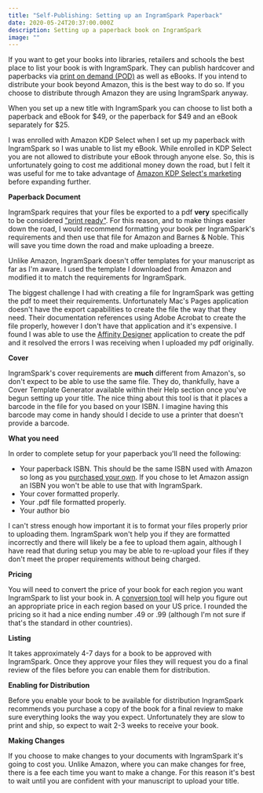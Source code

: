 ```yaml
---
title: "Self-Publishing: Setting up an IngramSpark Paperback"
date: 2020-05-24T20:37:00.000Z
description: Setting up a paperback book on IngramSpark
image: ""
---
```

If you want to get your books into libraries, retailers and schools the best place to list your book is with IngramSpark. They can publish hardcover and paperbacks via [print on demand (POD)](/post/self-publishing-print-on-demand-pod/) as well as eBooks. If you intend to distribute your book beyond Amazon, this is the best way to do so. If you choose to distribute through Amazon they are using IngramSpark anyway.

When you set up a new title with IngramSpark you can choose to list both a paperback and eBook for $49, or the paperback for $49 and an eBook separately for $25.

I was enrolled with Amazon KDP Select when I set up my paperback with IngramSpark so I was unable to list my eBook. While enrolled in KDP Select you are not allowed to distribute your eBook through anyone else. So, this is unfortunately going to cost me additional money down the road, but I felt it was useful for me to take advantage of [Amazon KDP Select's marketing](/post/marketing-amazon-free-book-promotion/) before expanding further.

**Paperback Document**

IngramSpark requires that your files be exported to a pdf **very** specifically to be considered ["print ready"](https://www.ingramspark.com/hubfs/downloads/file-creation-guide.pdf). For this reason, and to make things easier down the road, I would recommend formatting your book per IngramSpark's requirements and then use that file for Amazon and Barnes & Noble. This will save you time down the road and make uploading a breeze.

Unlike Amazon, IngramSpark doesn't offer templates for your manuscript as far as I'm aware. I used the template I downloaded from Amazon and modified it to match the requirements for IngramSpark.

The biggest challenge I had with creating a file for IngramSpark was getting the pdf to meet their requirements. Unfortunately Mac's Pages application doesn't have the export capabilities to create the file the way that they need. Their documentation references using Adobe Acrobat to create the file properly, however I don't have that application and it's expensive. I found I was able to use the [Affinity Designer](https://affinity.serif.com/en-us/designer/) application to create the pdf and it resolved the errors I was receiving when I uploaded my pdf originally.

**Cover**

IngramSpark's cover requirements are **much** different from Amazon's, so don't expect to be able to use the same file. They do, thankfully, have a Cover Template Generator available within their Help section once you've begun setting up your title. The nice thing about this tool is that it places a barcode in the file for you based on your ISBN. I imagine having this barcode may come in handy should I decide to use a printer that doesn't provide a barcode.

**What you need**

In order to complete setup for your paperback you'll need the following:

* Your paperback ISBN. This should be the same ISBN used with Amazon so long as you [purchased your own](/post/self-publishing-purchasing-isbns/). If you chose to let Amazon assign an ISBN you won't be able to use that with IngramSpark.
* Your cover formatted properly.
* Your .pdf file formatted properly.
* Your author bio

I can't stress enough how important it is to format your files properly prior to uploading them. IngramSpark won't help you if they are formatted incorrectly and there will likely be a fee to upload them again, although I have read that during setup you may be able to re-upload your files if they don't meet the proper requirements without being charged.

**Pricing**

You will need to convert the price of your book for each region you want IngramSpark to list your book in. A [conversion tool](https://www.xe.com/currencyconverter/) will help you figure out an appropriate price in each region based on your US price. I rounded the pricing so it had a nice ending number .49 or .99 (although I'm not sure if that's the standard in other countries).

**Listing**

It takes approximately 4-7 days for a book to be approved with IngramSpark. Once they approve your files they will request you do a final review of the files before you can enable them for distribution.

**Enabling for Distribution**

Before you enable your book to be available for distribution IngramSpark recommends you purchase a copy of the book for a final review to make sure everything looks the way you expect. Unfortunately they are slow to print and ship, so expect to wait 2-3 weeks to receive your book.

**Making Changes**

If you choose to make changes to your documents with IngramSpark it's going to cost you. Unlike Amazon, where you can make changes for free, there is a fee each time you want to make a change. For this reason it's best to wait until you are confident with your manuscript to upload your title.
